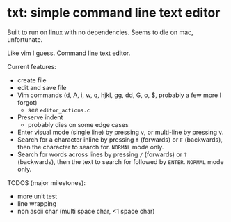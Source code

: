 # txt: simple command line text editor

Built to run on linux with no dependencies. Seems to die on mac, unfortunate.

Like vim I guess. Command line text editor.

Current features:
- create file
- edit and save file
- Vim commands (d, A, i, w, q, hjkl, gg, dd, G, o, $, probably a few more I forgot)
    - see `editor_actions.c`
- Preserve indent
    - probably dies on some edge cases
- Enter visual mode (single line) by pressing `v`, or multi-line by pressing `V`.
- Search for a character inline by pressing `f` (forwards) or `F` (backwards), then the character to search for. `NORMAL` mode only.
- Search for words across lines by pressing `/` (forwards) or `?` (backwards), then the text to search for followed by `ENTER`. `NORMAL` mode only.

TODOS (major milestones):
- more unit test
- line wrapping
- non ascii char (multi space char, <1 space char)
